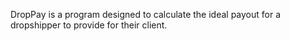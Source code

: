 DropPay is a program designed to calculate the ideal payout for a dropshipper to provide for their client. 
